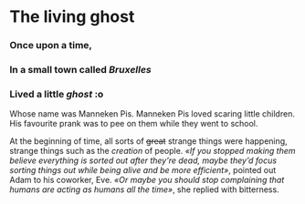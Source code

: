 # The living ghost

### Once upon a time, 
### In a small town called _Bruxelles_ 
### Lived a little *ghost* :o

Whose name was Manneken Pis.
Manneken Pis loved scaring little children.
His favourite prank was to pee on them while they went to school.

At the beginning of time, all sorts of ~~great~~ strange things were happening, 
strange things such as the *creation* of people. 
*«If you stopped making them believe everything is sorted out after they’re dead, 
maybe they’d focus sorting things out while being alive and be more efficient»*, 
pointed out Adam to his coworker, Eve. 
*«Or maybe you should stop complaining that humans are acting as humans all the time»*, 
she replied with bitterness. 

